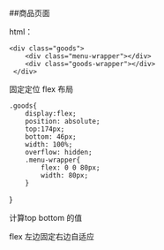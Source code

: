 ##商品页面

html：

	<div class="goods">
	    <div class="menu-wrapper"></div>
	    <div class="goods-wrapper"></div>
 	 </div>


固定定位   flex 布局 

	.goods{
		display:flex;
		position: absolute;
		top:174px;
		bottom: 46px;
		width: 100%;
		overflow: hidden;
		.menu-wrapper{
			flex: 0 0 80px;
			width: 80px;
		}
  }	


计算top bottom 的值




flex 左边固定右边自适应

